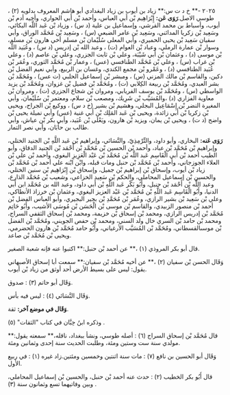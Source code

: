 ٢٠٢٥ -** خ د ت س:** زياد بن أيوب بن زياد البغدادي أبو هاشم المعروف بدلويه (٢) ، طوسي الاصل.**رَوَى عَن:** إِبْرَاهِيم بْن أَبي العباس، وأحمد بْن أَبي الحواري، وأخيه أدم بْن أيوب، وأسباط بن محمد القرشي، وإسماعيل بن علية (د س) ، وزياد بْن عَبد اللَّه البكائي، وسَعِيد بْن زكريا المدائني، وسَعِيد بْن عامر الضبعي (س) ، وسَعِيد بْن مُحَمَّد الوراق، وأبي سفيان سَعِيد بْن يحيى الحميري، وأبي المعلى سُلَيْمان بْن مسلم أخي هارون بْن مسلم، وسوار بْن عمارة الرملي، وعباد بْن العوام (ت) ، وعبد الله بْن إدريس (د س) ، وعُبَيد اللَّه بْن موسى (د) ، وعثمان بْن أَبي شَيْبَة، وعلي بْن ثابت الجزري، وعلي بْن عاصم (د) ، وعلي بْن غراب (س) ، وعلي بْن مُحَمَّد الطنافسي (عس) ، وعمار بْن مُحَمَّد الثوري، وعُمَر بْن عُبَيد الطنافسي (د) ، وعَمْرو بْن مجمع الكندي، وغسان بن الربيع، وأبي نعيم الفضل بْن دكين، والقاسم بْن مالك المزني (س) ، ومبشر بْن إسماعيل الحلبي (ت عس) ، ومُحَمَّد بْن بشر العبدي، ومُحَمَّد بْن ربيعة الكِلابي (ت) ، ومُحَمَّد بْن فضيل بْن غزوان، ومُحَمَّد بْن يزيد الواسطي (س) ، ومُحَمَّد بْن يوسف الفريابي، ومروان بْن شجاع الجزري (ت) ، ومروان بْن معاوية الفزاري (د) ،والمُسَيَّب بْن شَرِيك، ومصعب بْن سلام، ومعتمر بْن سُلَيْمان، وأبي المغيرة النضر بْن إِسْمَاعِيل البجلي، وهشيم بْن بشير (خ د س) ، ووكيع بْن الجراح، ويحيى بْن زكريا بْن أَبي زائدة، ويحيى بْن عَبد المَلِك بْن أَبي غنية (عس) وأبي تميلة يحيى بْن واضح (د ت) ، ويحيى بْن يمان، ويزيد بْن هارون، ويَعْلَى بْن عُبَيد، وأبي بكر بْن عياش، وأبي طالب بن حأَبَان، وأبي نصر التمار.

**رَوَى عَنه:** البخاري، وأبو داود، والتِّرْمِذِيّ، والنَّسَائي، وإبراهيم بْن عَبد اللَّهِ بْن الجنيد الختلي، وإبراهيم بْن مُحَمَّد بْن عباد، وأحمد بْن الحسين بْن مُحَمَّد بْن أَحْمَد بْن الجنيد الدقاق، وأبو الطيب أحمد بْن أَبي الْقَاسِم عَبد اللَّه بْن مُحَمَّد بْن عَبْد الْعَزِيزِ البغوي، وأحمد بْن علي بْن العلاء الجوزجاني، وأحمد بْن مُحَمَّد بْن حنبل ومات قبله، وابْن ابْنه علي أحمد بْن مُحَمَّد بْن زياد بْن أيوب، وإسحاق بْن إبراهيم بْن جميل، وإسحاق بْن إِبْرَاهِيم بْن سنين الختلي، والحسين بْن إسماعيل المحاملي، والحكم بْن سَعِيد الخزاعي، وشعيب بْن مُحَمَّد الذارع، وعبد اللَّه بْن أَحْمَد بْن حنبل، وأَبُو بَكْر عَبد اللَّهِ بْن أَبي داود، وعبد الله بن مُحَمَّد ابن أَبي الدنيا، وأَبُو الْقَاسِم عَبد اللَّهِ بْن مُحَمَّد بْن عَبْد العزيز البغوي، وعثمان بْن خرزاذ الأنطاكي، وعلي بْن سَعِيد بْن بشير الرازي، وعُمَر بْن مُحَمَّدِ بْن بجير البجيري، وأبو العباس الفضل بْن أحمد بْن منصور الزبيدي، والقاسم بْن موسى بْن الْحَسَن بْن مُوسَى الأشيب، وأَبُو حَاتِم مُحَمَّد بْن إدريس الرازي، ومحمد بْن إسحاق بْن خزيمة، ومحمد بْن إسحاق الثقفي السراج، ومحمد بْن حامد بْن السري خال ولد السني، ومحمد بْن حفص الجويني، ومُحَمَّد بْن الفضل بْن موسىالقسطاني، ومُحَمَّد بْن المُسَيَّب الأرغياني، وأَبُو حامد مُحَمَّد بْن هارون الحضرمي، ويحيى بْن مُحَمَّد بْن صاعد.

قال أبو بكر المروذي (١) ،** عن أحمد بْن حنبل:** اكتبوا عنه فإنه شعبة الصغير.

وَقَال الحسن بْن سفيان (٢) ،** عن أخيه مُحَمَّد بْن سفيان:** سمعت أبا إسحاق الأصبهاني يقول: ليس على بسيط الأرض أحد أوثق من زياد بْن أيوب.

وَقَال أبو حاتم (٣) : صدوق.

وَقَال النَّسَائي (٤) : ليس فيه بأس.

**وَقَال في موضع آخر:** ثقة.

وذكره ابنُ حِبَّان في كتاب "الثقات" (٥) .

قال مُحَمَّد بْن إسحاق السراج (٦) : أصله طوسي، ونشأ ببغداد، ناقله،** سمعته يقول:** مولدي سنة ست وستين ومئة، وطلبت الحديث سنة إحدى وثمانين ومئة.

وَقَال أبو الحسين بن نافع (٧) : مات سنة اثنتين وخمسين ومئتين.زاد غيره (١) : في ربيع الأول.

قال أَبُو بكر الخطيب (٢) : حدث عنه أحمد بْن حنبل، والحسين بْن إسماعيل المحاملي، وبين وفاتيهما تسع وثمانون سنة (٣) .